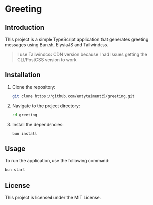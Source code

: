 # Greeting

## Introduction

This project is a simple TypeScript application that generates greeting messages using Bun.sh, ElysiaJS and Tailwindcss.

> I use Tailwindcss CDN version because I had Issues getting the CLI/PostCSS version to work

## Installation

1. Clone the repository:
   ```sh
   git clone https://github.com/entytaiment25/greeting.git
   ```
2. Navigate to the project directory:
   ```sh
   cd greeting
   ```
3. Install the dependencies:
   ```sh
   bun install
   ```

## Usage

To run the application, use the following command:

```sh
bun start
```

## License

This project is licensed under the MIT License.

